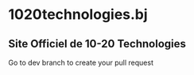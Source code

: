 # 1020technologies.bj
## Site Officiel de 10-20 Technologies

Go to dev branch to create your pull request
